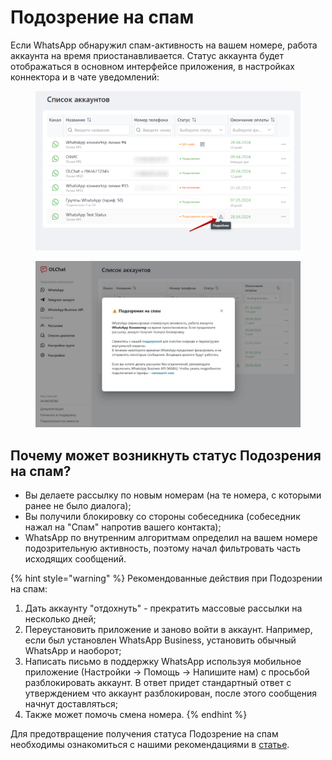 # Подозрение на спам

Если WhatsApp обнаружил спам-активность на вашем номере, работа аккаунта на время приостанавливается. Статус аккаунта будет отображаться в основном интерфейсе приложения, в настройках коннектора и в чате уведомлений:

<figure><img src="../.gitbook/assets/image (1047).png" alt=""><figcaption></figcaption></figure>

<figure><img src="../.gitbook/assets/image (1048).png" alt=""><figcaption></figcaption></figure>

## Почему может возникнуть статус Подозрения на спам?

* Вы делаете рассылку по новым номерам (на те номера, с которыми ранее не было диалога);
* Вы получили блокировку со стороны собеседника (собеседник нажал на "Спам" напротив вашего контакта);
* WhatsApp по внутренним алгоритмам определил на вашем номере подозрительную активность, поэтому начал фильтровать часть исходящих сообщений.

{% hint style="warning" %}
Рекомендованные действия при Подозрении на спам:

1. Дать аккаунту "отдохнуть" - прекратить массовые рассылки на несколько дней;
2. Переустановить приложение и заново войти в аккаунт. Например, если был установлен WhatsApp Business, установить обычный WhatsApp и наоборот;
3. Написать письмо в поддержку WhatsApp используя мобильное приложение (Настройки -> Помощь -> Напишите нам) с просьбой разблокировать аккаунт. В ответ придет стандартный ответ с утверждением что аккаунт разблокирован, после этого сообщения начнут доставляться;
4. Также может помочь смена номера.
{% endhint %}

Для предотвращение получения статуса Подозрение на спам необходимы ознакомиться с нашими рекомендациями в [статье](./).

